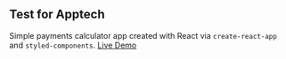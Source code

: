 ## Test for Apptech

Simple payments calculator app created with React via `create-react-app` and `styled-components`. 
[Live Demo](https://test-apptech-nnazkznmrg.now.sh/)